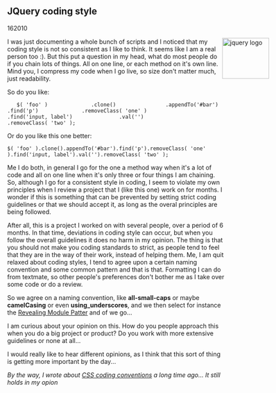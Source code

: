<article><h2>JQuery coding style</h2><time><span class="day">1</span><span class="month">6</span><span class="year">2010</span></time><p><img src="http://wnas.nl/user/files/images-3_20100601020805.jpeg" alt="jquery logo" title="images-3.jpeg" border="0" width="108" height="94" style="float:right;margin-right:-100px" />I was just documenting a whole bunch of scripts and I noticed that my coding style is not so consistent as I like to think. It seems like I am a real person too :). But this put a question in my head, what do most people do if you chain lots of things. All on one line, or each method on it's own line. Mind you, I compress my code when I go live, so size don't matter much, just readability.</p><p>So do you like:</p><pre><code>	$( 'foo' )				.clone()				.appendTo('#bar')				.find('p')				.removeClass( 'one' )				.find('input, label')				.val('')				.removeClass( 'two' );</code></pre><p>Or do you like this one better:</p><pre><code>$( 'foo' ).clone().appendTo('#bar').find('p').removeClass( 'one' ).find('input, label').val('').removeClass( 'two' );</code></pre><p>Me I do both, in general I go for the one a method way when it's a lot of code and all on one line when it's only three or four things I am chaining. So, although I go for a consistent style in coding, I seem to violate my own principles when I review a project that I (like this one) work on for months. I wonder if this is something that can be prevented by setting strict coding guidelines or that we should accept it, as long as the overal principles are being followed.</p><p>After all, this is a project I worked on with several people, over a period of 6 months. In that time, deviations in coding style can occur, but when you follow the overall guidelines it does no harm in my opinion. The thing is that you should not make you coding standards to strict, as people tend to feel that they are in the way of their work, instead of helping them. Me, I am quit relaxed about coding styles, I tend to agree upon a certain naming convention and some common pattern and that is that. Formatting I can do from textmate, so other people's preferences don't bother me as I take over some code or do a review.</p><p>So we agree on a naming convention, like <strong>all-small-caps</strong> or maybe <strong>camelCasing</strong> or even <strong>using_underscores</strong>, and we then select for instance the <a href="http://www.wait-till-i.com/2007/08/22/again-with-the-module-pattern-reveal-something-to-the-world/">Revealing Module Patter</a> and of we go...</p><p>I am curious about your opinion on this. How do you people approach this when you do a big project or product? Do you work with more extensive guidelines or none at all...</p><p>I would really like to hear different opinions, as I think that this sort of thing is getting more important by the day...</p><p><em>By the way, I wrote about <a href="http://wnas.nl/css-coding-conventions">CSS coding conventions</a> a long time ago... It still holds in my opion</em></p></article>